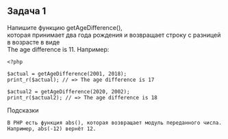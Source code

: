 ## Задача 1
Напишите функцию getAgeDifference(),  
которая принимает два года рождения и возвращает строку с разницей в возрасте в виде  
The age difference is 11. Например:  
```
<?php

$actual = getAgeDifference(2001, 2018);
print_r($actual); // => The age difference is 17

$actual2 = getAgeDifference(2020, 2002);
print_r($actual2); // => The age difference is 18
```
Подсказки
```
В PHP есть функция abs(), которая возвращает модуль переданного числа. Например, abs(-12) вернёт 12.
```
